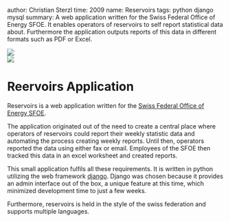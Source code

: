 author: Christian Sterzl
time: 2009
name: Reservoirs
tags: python django mysql
summary: A web application written for the Swiss Federal Office of Energy SFOE. It enables operators of reservoirs to self report statistical data about. Furthermore the application outputs reports of this data in different formats such as PDF or Excel.

<div class="swiper-container" cc-slider>
  <div class="swiper-wrapper">
    <div class="swiper-slide">
      <img src="/assets/projects/reservoirs/welcome.png">
    </div>
    <div class="swiper-slide">
      <img src="/assets/projects/reservoirs/reports.png">
    </div>
  </div>
  <div class="swiper-pagination"></div>
</div>

# Reervoirs Application

Reservoirs is a web application written for the [Swiss Federal Office of Energy SFOE](http://www.bfe.admin.ch). 

The application originated out of the need to create a central place where operators of reservoirs could report their weekly statistic data and automating the process creating weekly reports. Until then, operators reported the data using either fax or email. Employees of the SFOE then tracked this data in an excel worksheet and created reports.

This small application fulfils all these requirements. It is written in python utilizing the web framework [django](https://www.djangoproject.com). Django was chosen because it provides an admin interface out of the box, a unique feature at this time, which minimized development time to just a few weeks.

Furthermore, reservoirs is held in the style of the swiss federation and supports multiple languages. 
